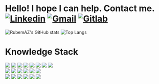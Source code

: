 # Hello! I hope I can help. Contact me. [![Linkedin](https://img.shields.io/badge/LinkedIn-0077B5?style=for-the-badge&logo=linkedin&logoColor=white)](https://www.linkedin.com/in/rubem-mazetto/)      [![Gmail](https://img.shields.io/badge/Gmail-D14836?style=for-the-badge&logo=gmail&logoColor=white)](https://mail.google.com/mail/u/0/#inbox?compose=DmwnWrRlQzFbjPxMbscJVGlNrnCkkLBDKMkDmKKRDrPqzVfhKWMxljjlnrmJhcRZqBDmcvlPWcfQ)      [![Gitlab](https://img.shields.io/badge/GitLab-330F63?style=for-the-badge&logo=gitlab&logoColor=white)](https://gitlab.com/Rubem9)

![RubemAZ's GitHub stats](https://github-readme-stats.vercel.app/api?username=rubemaz&show_icons=true&theme=transparent)               ![Top Langs](https://github-readme-stats.vercel.app/api/top-langs/?username=rubemaz&hide_progress=true&theme=transparent)




# Knowledge Stack
<div style="display: inline_block">
  <img src="https://img.shields.io/badge/docker-%230db7ed.svg?style=for-the-badge&logo=docker&logoColor=white" /> 
  
  <img src="https://img.shields.io/badge/TypeScript-007ACC?style=for-the-badge&logo=typescript&logoColor=white" />

  <img src="https://img.shields.io/badge/Next-black?style=for-the-badge&logo=next.js&logoColor=white" />

  <img src="https://img.shields.io/badge/Node.js-43853D?style=for-the-badge&logo=node.js&logoColor=white" />

  <img src="https://img.shields.io/badge/Express.js-404D59?style=for-the-badge" />

  <img src="https://img.shields.io/badge/PHP-777BB4?style=for-the-badge&logo=php&logoColor=white" />

  <img src="https://img.shields.io/badge/Laravel-FF2D20?style=for-the-badge&logo=laravel&logoColor=white" />

  <img src="https://img.shields.io/badge/zod-%233068b7.svg?style=for-the-badge&logo=zod&logoColor=white" />


  <br/>

  <img src="https://img.shields.io/badge/React_Native-20232A?style=for-the-badge&logo=react&logoColor=61DAFB" />

  <img src="https://img.shields.io/badge/Ionic-3880FF?style=for-the-badge&logo=ionic&logoColor=white" />
    
  <img src="https://img.shields.io/badge/firebase-a08021?style=for-the-badge&logo=firebase&logoColor=ffcd34" />

  <img src="https://img.shields.io/badge/MySQL-005C84?style=for-the-badge&logo=mysql&logoColor=white" />

  <img src="https://img.shields.io/badge/MongoDB-4EA94B?style=for-the-badge&logo=mongodb&logoColor=white" />

  <img src="https://img.shields.io/badge/PostgreSQL-316192?style=for-the-badge&logo=postgresql&logoColor=white" />

  <br/>

    
  <img src="https://img.shields.io/badge/Heroku-430098?style=for-the-badge&logo=heroku&logoColor=white" />

  <img src="https://img.shields.io/badge/MUI-%230081CB.svg?style=for-the-badge&logo=mui&logoColor=white" />

  <img src="https://img.shields.io/badge/SASS-hotpink.svg?style=for-the-badge&logo=SASS&logoColor=white" />
  
  <img src="https://img.shields.io/badge/Tailwind_CSS-38B2AC?style=for-the-badge&logo=tailwind-css&logoColor=white" />

  <img src="https://img.shields.io/badge/Bootstrap-563D7C?style=for-the-badge&logo=bootstrap&logoColor=white" />

 <img src="https://img.shields.io/badge/-AntDesign-%230170FE?style=for-the-badge&logo=ant-design&logoColor=white" />



</div>

